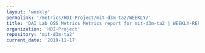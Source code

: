 ```yaml
---
layout: 'weekly'
permalink: '/metrics/HDI-Project/mit-d3m-ta2/WEEKLY/'
title: 'DAI Lab OSS Metrics Metrics report for mit-d3m-ta2 | WEEKLY-REPORT-2019-11-17'
organization: 'HDI-Project'
repository: 'mit-d3m-ta2'
current_date: '2019-11-17'
---
```

